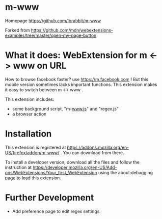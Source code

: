 # m-www
Homepage https://github.com/lbrabbit/m-www

Forked from https://github.com/mdn/webextensions-examples/tree/master/open-my-page-button

# What it does: WebExtension for m <-> www on URL

How to browse facebook faster? use https://m.facebook.com ! But this mobile version sometimes lacks important functions. This extension makes it easy to switch between m <-> www .

This extension includes:

* some background script, "m-www.js" and "regex.js"
* a browser action

# Installation

This extension is registered at https://addons.mozilla.org/en-US/firefox/addon/m-www/ . You can download from there.

To install a developer version, download all the files and follow the instruction at https://developer.mozilla.org/en-US/Add-ons/WebExtensions/Your_first_WebExtension using the about:debugging page to load this extension.

# Further Development

* Add preference page to edit regex settings
